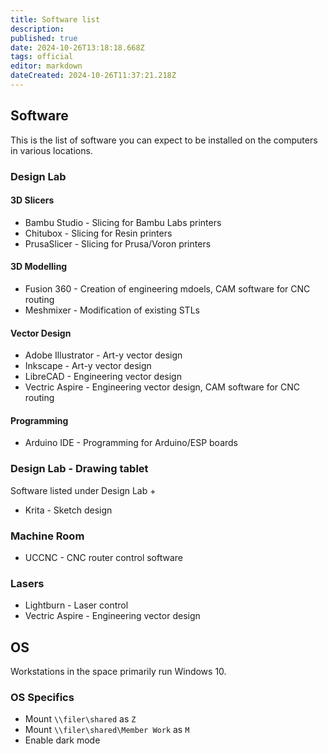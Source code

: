 ```yaml
---
title: Software list
description: 
published: true
date: 2024-10-26T13:18:18.668Z
tags: official
editor: markdown
dateCreated: 2024-10-26T11:37:21.218Z
---
```


## Software

This is the list of software you can expect to be installed on the computers in various locations.

### Design Lab

#### 3D Slicers

* Bambu Studio - Slicing for Bambu Labs printers
* Chitubox - Slicing for Resin printers
* PrusaSlicer - Slicing for Prusa/Voron printers

#### 3D Modelling

* Fusion 360 - Creation of engineering mdoels, CAM software for CNC routing
* Meshmixer - Modification of existing STLs

#### Vector Design

* Adobe Illustrator - Art-y vector design
* Inkscape - Art-y vector design
* LibreCAD - Engineering vector design
* Vectric Aspire - Engineering vector design, CAM software for CNC routing

#### Programming

* Arduino IDE - Programming for Arduino/ESP boards

### Design Lab - Drawing tablet

Software listed under Design Lab +

* Krita - Sketch design

### Machine Room

* UCCNC - CNC router control software

### Lasers

* Lightburn - Laser control
* Vectric Aspire - Engineering vector design

## OS

Workstations in the space primarily run Windows 10.

### OS Specifics

* Mount `\\filer\shared` as `Z`
* Mount `\\filer\shared\Member Work` as `M`
* Enable dark mode
